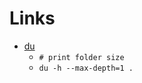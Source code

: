 # Links

- [du](https://ru.wikipedia.org/wiki/Du)
  - `# print folder size`
  - `du -h --max-depth=1 .`
